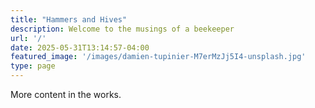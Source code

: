 ```yaml
---
title: "Hammers and Hives"
description: Welcome to the musings of a beekeeper
url: '/'
date: 2025-05-31T13:14:57-04:00
featured_image: '/images/damien-tupinier-M7erMzJj5I4-unsplash.jpg'
type: page
---
```


More content in the works.